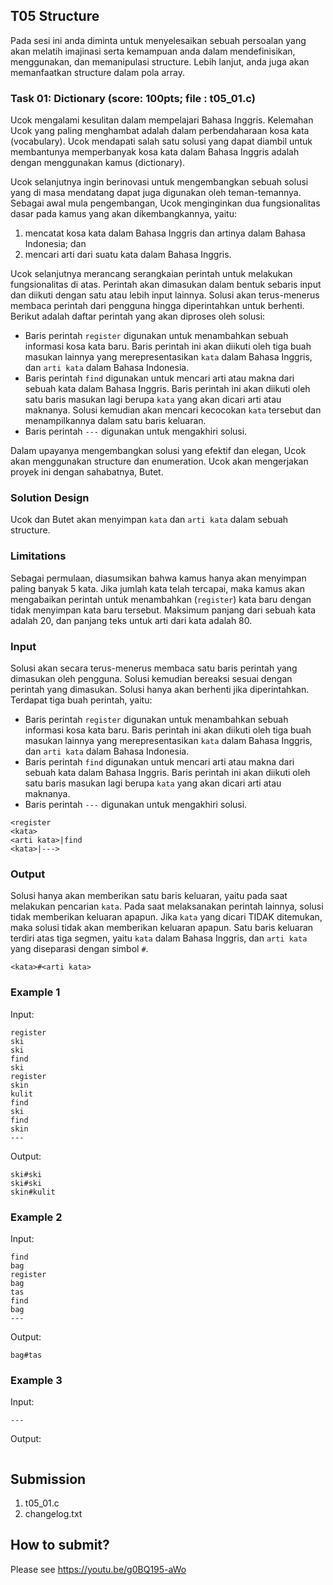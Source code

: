 ## T05 Structure

Pada sesi ini anda diminta untuk menyelesaikan sebuah persoalan yang akan melatih imajinasi serta kemampuan anda dalam mendefinisikan, menggunakan, dan memanipulasi structure. Lebih lanjut, anda juga akan memanfaatkan structure dalam pola array.

### Task 01: Dictionary (score: 100pts; file : t05_01.c)

Ucok mengalami kesulitan dalam mempelajari Bahasa Inggris. Kelemahan Ucok yang paling menghambat adalah dalam perbendaharaan kosa kata (vocabulary). Ucok mendapati salah satu solusi yang dapat diambil untuk membantunya memperbanyak kosa kata dalam Bahasa Inggris adalah dengan menggunakan kamus (dictionary).

Ucok selanjutnya ingin berinovasi untuk mengembangkan sebuah solusi yang di masa mendatang dapat juga digunakan oleh teman-temannya. Sebagai awal mula pengembangan, Ucok menginginkan dua fungsionalitas dasar pada kamus yang akan dikembangkannya, yaitu:
1. mencatat kosa kata dalam Bahasa Inggris dan artinya dalam Bahasa Indonesia; dan
2. mencari arti dari suatu kata dalam Bahasa Inggris.

Ucok selanjutnya merancang serangkaian perintah untuk melakukan fungsionalitas di atas. Perintah akan dimasukan dalam bentuk sebaris input dan diikuti dengan satu atau lebih input lainnya. Solusi akan terus-menerus membaca perintah dari pengguna hingga diperintahkan untuk berhenti. Berikut adalah daftar perintah yang akan diproses oleh solusi:
- Baris perintah ```register``` digunakan untuk menambahkan sebuah informasi kosa kata baru. Baris perintah ini akan diikuti oleh tiga buah masukan lainnya yang merepresentasikan ```kata``` dalam Bahasa Inggris, dan ```arti kata``` dalam Bahasa Indonesia.
- Baris perintah ```find``` digunakan untuk mencari arti atau makna dari sebuah kata dalam Bahasa Inggris. Baris perintah ini akan diikuti oleh satu baris masukan lagi berupa ```kata``` yang akan dicari arti atau maknanya. Solusi kemudian akan mencari kecocokan ```kata``` tersebut dan menampilkannya dalam satu baris keluaran.
- Baris perintah ```---``` digunakan untuk mengakhiri solusi.

Dalam upayanya mengembangkan solusi yang efektif dan elegan, Ucok akan menggunakan structure dan enumeration. Ucok akan mengerjakan proyek ini dengan sahabatnya, Butet.

### Solution Design

Ucok dan Butet akan menyimpan ```kata``` dan ```arti kata``` dalam sebuah structure.

### Limitations

Sebagai permulaan, diasumsikan bahwa kamus hanya akan menyimpan paling banyak 5 kata. Jika jumlah kata telah tercapai, maka kamus akan mengabaikan perintah untuk menambahkan (```register```) kata baru dengan tidak menyimpan kata baru tersebut. Maksimum panjang dari sebuah kata adalah 20, dan panjang teks untuk arti dari kata adalah 80.

### Input

Solusi akan secara terus-menerus membaca satu baris perintah yang dimasukan oleh pengguna. Solusi kemudian bereaksi sesuai dengan perintah yang dimasukan. Solusi hanya akan berhenti jika diperintahkan. Terdapat tiga buah perintah, yaitu:
- Baris perintah ```register``` digunakan untuk menambahkan sebuah informasi kosa kata baru. Baris perintah ini akan diikuti oleh tiga buah masukan lainnya yang merepresentasikan ```kata``` dalam Bahasa Inggris, dan ```arti kata``` dalam Bahasa Indonesia.
- Baris perintah ```find``` digunakan untuk mencari arti atau makna dari sebuah kata dalam Bahasa Inggris. Baris perintah ini akan diikuti oleh satu baris masukan lagi berupa ```kata``` yang akan dicari arti atau maknanya.
- Baris perintah ```---``` digunakan untuk mengakhiri solusi.

```
<register
<kata>
<arti kata>|find
<kata>|--->

```

### Output
Solusi hanya akan memberikan satu baris keluaran, yaitu pada saat melakukan pencarian ```kata```. Pada saat melaksanakan perintah lainnya, solusi tidak memberikan keluaran apapun. Jika ```kata``` yang dicari TIDAK ditemukan, maka solusi tidak akan memberikan keluaran apapun. Satu baris keluaran terdiri atas tiga segmen, yaitu ```kata``` dalam Bahasa Inggris, dan ```arti kata``` yang diseparasi dengan simbol ```#```.

```
<kata>#<arti kata>
```

### Example 1

Input:
```
register
ski
ski
find
ski
register
skin
kulit
find
ski
find
skin
---

```

Output:
```
ski#ski
ski#ski
skin#kulit

```

### Example 2

Input:
```
find
bag
register
bag
tas
find
bag
---

```

Output:
```
bag#tas

```

### Example 3
Input:
```
---

```

Output:
```
```

## Submission
1. t05_01.c
2. changelog.txt

## How to submit?
Please see https://youtu.be/g0BQ195-aWo
